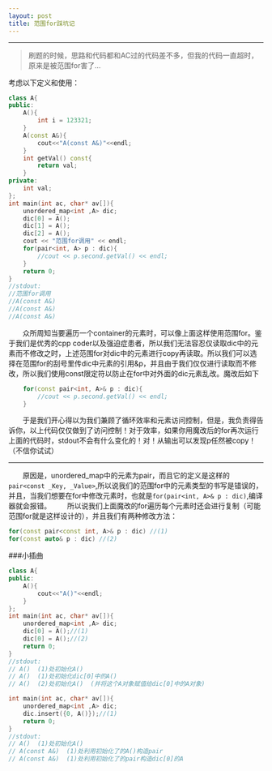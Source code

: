 ```yaml
---
layout: post
title: 范围for踩坑记
---
```


---
>刷题的时候，思路和代码都和AC过的代码差不多，但我的代码一直超时，原来是被范围for害了...

考虑以下定义和使用：
```cpp
class A{
public:
    A(){
        int i = 123321;
    }
    A(const A&){
        cout<<"A(const A&)"<<endl;
    }
	int getVal() const{
		return val;
	}
private:
	int val;
};
int main(int ac, char* av[]){
    unordered_map<int ,A> dic;
    dic[0] = A();
    dic[1] = A();
    dic[2] = A();
    cout << "范围for调用" << endl;
    for(pair<int, A> p : dic){
		//cout << p.second.getVal() << endl;
    }
    return 0;
}
//stdout:
//范围for调用
//A(const A&)
//A(const A&)
//A(const A&)
```
&#8195;&#8195;众所周知当要遍历一个container的元素时，可以像上面这样使用范围for。鉴于我们是优秀的cpp coder以及强迫症患者，所以我们无法容忍仅读取dic中的元素而不修改之时，上述范围for对dic中的元素进行copy再读取。所以我们可以选择在范围for的刮号里传dic中元素的引用&p，并且由于我们仅仅进行读取而不修改，所以我们使用const限定符以防止在for中对外面的dic元素乱改。魔改后如下
```cpp
    for(const pair<int, A>& p : dic){
		//cout << p.second.getVal() << endl;
    }
```
&#8195;&#8195;于是我们开心得以为我们兼顾了循环效率和元素访问控制，但是，我负责得告诉你，以上代码仅仅做到了访问控制！对于效率，如果你用魔改后的for再次运行上面的代码时，stdout不会有什么变化的！对！从输出可以发现p任然被copy！（不信你试试）

---
&#8195;&#8195;原因是，unordered_map中的元素为pair，而且它的定义是这样的`pair<const _Key, _Value>`,所以说我们的范围for中的元素类型的书写是错误的，并且，当我们想要在for中修改元素时，也就是`for(pair<int, A>& p : dic)`,编译器就会报错。
&#8195;&#8195;所以说我们上面魔改的for遍历每个元素时还会进行复制（可能范围for就是这样设计的），并且我们有两种修改方法：
```cpp
for(const pair<const int, A>& p : dic) //(1)
for(const auto& p : dic) //(2)
```

###小插曲
```cpp
class A{
public:
    A(){
        cout<<"A()"<<endl;
    }
};
int main(int ac, char* av[]){
    unordered_map<int ,A> dic;
    dic[0] = A();//(1)
    dic[0] = A();//(2)
    return 0;
}
//stdout:
// A()	(1)处初始化A()
// A()	(1)处初始化dic[0]中的A()
// A()	(2)处初始化A()	(并将这个A对象赋值给dic[0]中的A对象)

int main(int ac, char* av[]){
    unordered_map<int ,A> dic;
    dic.insert({0, A()});//(1)
    return 0;
}
//stdout:
// A()	(1)处初始化A()
// A(const A&)	(1)处利用初始化了的A()构造pair
// A(const A&)	(1)处利用初始化了的pair构造dic[0]的A
```
